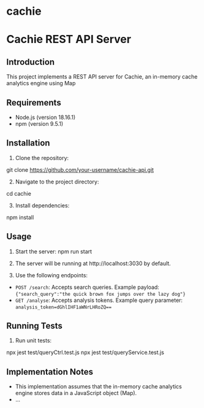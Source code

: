 # cachie
# Cachie REST API Server

## Introduction

This project implements a REST API server for Cachie, an in-memory cache analytics engine using Map

## Requirements

- Node.js (version 18.16.1)
- npm (version 9.5.1)

## Installation

1. Clone the repository:

git clone https://github.com/your-username/cachie-api.git


2. Navigate to the project directory:

cd cachie


3. Install dependencies:

npm install


## Usage

1. Start the server:
    npm run start


2. The server will be running at http://localhost:3030 by default.

3. Use the following endpoints:

- `POST /search`: Accepts search queries. Example payload: `{"search_query":"the quick brown fox jumps over the lazy dog"}`
- `GET /analyse`: Accepts analysis tokens. Example query parameter: `analysis_token=dGhlIHF1aWNrLHRoZQ==`

## Running Tests

1. Run unit tests:

npx jest test/queryCtrl.test.js
npx jest test/queryService.test.js


## Implementation Notes

- This implementation assumes that the in-memory cache analytics engine stores data in a JavaScript object (Map).
- ...
